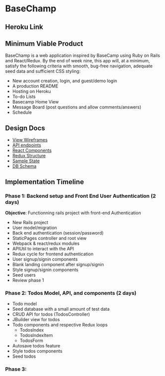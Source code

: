 # BaseChamp


## Heroku Link

## Minimum Viable Product
BaseChamp is a web application inspired by BaseCamp using Ruby on Rails and React/Redux. By the end of week nine, this app will, at a minimum, satisfy the following criteria with smooth, bug-free navigation, adequate seed data and sufficient CSS styling:

* New account creation, login, and guest/demo login
* A production README
* Hosting on Heroku
* To-do Lists
* Basecamp Home View
* Message Board (post questions and allow comments/answers)
* Schedule


## Design Docs

* [View Wireframes](./wireframes)
* [API endpoints](./api-endpoints.md)
* [React Components](./component-heirarchy.md)
* [Redux Structure](./redux-structure.md)
* [Sample State](./sample-state.md)
* [DB Schema](./schema.md)

## Implementation Timeline

### Phase 1: Backend setup and Front End User Authentication (2 days)

**Objective**: Functionning rails project with front-end Authentication

* New Rails project
* User model/migration
* Back end authentication (session/password)
* StaticPages controller and root view
* Webpack & react/redux modules
* APIUtil to interact with the API
* Redux cycle for frontend authentication
* User signup/signin components
* Blank landing component after signup/signin
* Style signup/signin components
* Seed users
* Review phase 1

### Phase 2: Todos Model, API, and components (2 days)
* Todo model
* Seed database with a small amount of test data
* CRUD API for todos (TodosController)
* JBuilder view for todos
* Todo components and respective Redux loops
  * TodosIndex
  * TodosIndexItem
  * TodosForm
* Autosave todos feature  
* Style todos components
* Seed todos

### Phase 3:
